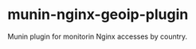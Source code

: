 munin-nginx-geoip-plugin
========================

Munin plugin for monitorin Nginx accesses by country.
